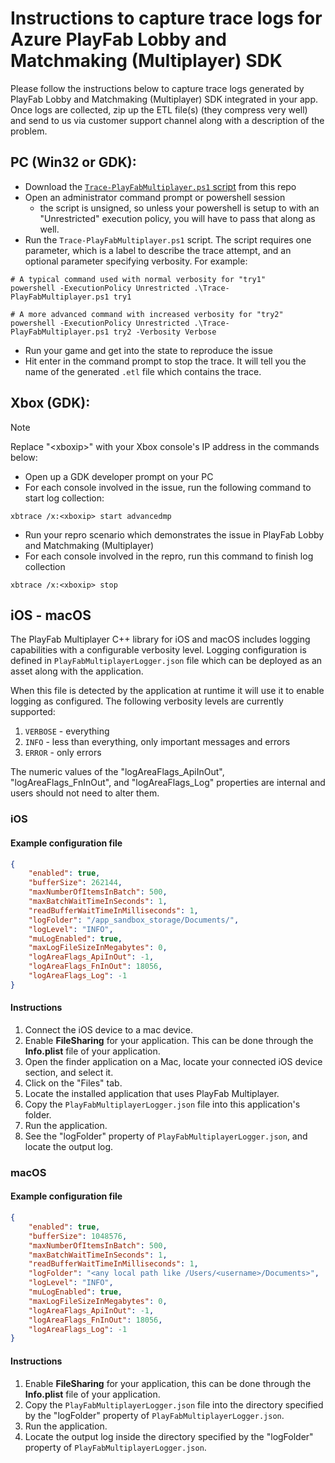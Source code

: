 # Instructions to capture trace logs for Azure PlayFab Lobby and Matchmaking (Multiplayer) SDK

Please follow the instructions below to capture trace logs generated by PlayFab Lobby and Matchmaking (Multiplayer) SDK integrated in your app. Once logs are collected, zip up the ETL file(s) (they compress very well) and send to us via customer support channel along with a description of the problem.

## PC (Win32 or GDK):
- Download the [`Trace-PlayFabMultiplayer.ps1` script](./Trace-PlayFabMultiplayer.ps1) from this repo
- Open an administrator command prompt or powershell session
    - the script is unsigned, so unless your powershell is setup to with an "Unrestricted" execution policy, you will have to pass that along as well.
- Run the `Trace-PlayFabMultiplayer.ps1` script. The script requires one parameter, which is a label to describe the trace attempt, and an optional parameter specifying verbosity. For example:
```
# A typical command used with normal verbosity for "try1"
powershell -ExecutionPolicy Unrestricted .\Trace-PlayFabMultiplayer.ps1 try1

# A more advanced command with increased verbosity for "try2"
powershell -ExecutionPolicy Unrestricted .\Trace-PlayFabMultiplayer.ps1 try2 -Verbosity Verbose
```
- Run your game and get into the state to reproduce the issue
- Hit enter in the command prompt to stop the trace. It will tell you the name of the generated `.etl` file which contains the trace.

## Xbox (GDK):
> [!NOTE]
> Replace "&lt;xboxip&gt;" with your Xbox console's IP address in the commands below:
- Open up a GDK developer prompt on your PC
- For each console involved in the issue, run the following command to start log collection:
```
xbtrace /x:<xboxip> start advancedmp
```
- Run your repro scenario which demonstrates the issue in PlayFab Lobby and Matchmaking (Multiplayer)
- For each console involved in the repro, run this command to finish log collection
```
xbtrace /x:<xboxip> stop
```

## iOS - macOS

The PlayFab Multiplayer C++ library for iOS and macOS includes logging capabilities with a configurable verbosity level. Logging configuration is defined in `PlayFabMultiplayerLogger.json` file which can be deployed as an asset along with the application.

When this file is detected by the application at runtime it will use it to enable logging as configured. The following verbosity levels are currently supported:
1. `VERBOSE` - everything
2. `INFO` - less than everything, only important messages and errors
3. `ERROR` - only errors

The numeric values of the "logAreaFlags_ApiInOut", "logAreaFlags_FnInOut", and "logAreaFlags_Log" properties are internal and users should not need to alter them.

### iOS

#### Example configuration file

```json
{
    "enabled": true,
    "bufferSize": 262144,
    "maxNumberOfItemsInBatch": 500,
    "maxBatchWaitTimeInSeconds": 1,
    "readBufferWaitTimeInMilliseconds": 1,
    "logFolder": "/app_sandbox_storage/Documents/",
    "logLevel": "INFO",
    "muLogEnabled": true,
    "maxLogFileSizeInMegabytes": 0,
    "logAreaFlags_ApiInOut": -1,
    "logAreaFlags_FnInOut": 18056,
    "logAreaFlags_Log": -1
}
```

#### Instructions

1. Connect the iOS device to a mac device.
2. Enable **FileSharing** for your application. This can be done through the **Info.plist** file of your application.
3. Open the finder application on a Mac, locate your connected iOS device section, and select it.
4. Click on the "Files" tab.
4. Locate the installed application that uses PlayFab Multiplayer.
5. Copy the `PlayFabMultiplayerLogger.json` file into this application's folder.
6. Run the application.
7. See the "logFolder" property of `PlayFabMultiplayerLogger.json`, and locate the output log.

### macOS

#### Example configuration file

```json
{
    "enabled": true,
    "bufferSize": 1048576,
    "maxNumberOfItemsInBatch": 500,
    "maxBatchWaitTimeInSeconds": 1,
    "readBufferWaitTimeInMilliseconds": 1,
    "logFolder": "<any local path like /Users/<username>/Documents>",
    "logLevel": "INFO",
    "muLogEnabled": true,
    "maxLogFileSizeInMegabytes": 0,
    "logAreaFlags_ApiInOut": -1,
    "logAreaFlags_FnInOut": 18056,
    "logAreaFlags_Log": -1
}
```

#### Instructions

1. Enable **FileSharing** for your application, this can be done through the **Info.plist** file of your application.
2. Copy the `PlayFabMultiplayerLogger.json` file into the directory specified by the "logFolder" property of `PlayFabMultiplayerLogger.json`.
3. Run the application.
4. Locate the output log inside the directory specified by the "logFolder" property of `PlayFabMultiplayerLogger.json`.